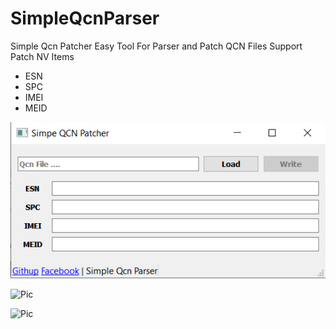 # SimpleQcnParser
Simple Qcn Patcher Easy Tool For Parser and Patch QCN Files Support Patch NV Items
-  ESN
-  SPC
-  IMEI
-  MEID

![Pic](https://raw.githubusercontent.com/Muhmmad-Almuhmmah/SimpleQcnParser/raw/pngs/1.png)

![Pic](https://raw.githubusercontent.com/Muhmmad-Almuhmmah/SimpleQcnParser/pngs/2.png)

![Pic](https://raw.githubusercontent.com/Muhmmad-Almuhmmah/SimpleQcnParser/pngs/3.png)
